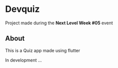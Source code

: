 # Devquiz

Project made during the __Next Level Week #05__ event

## About
This is a Quiz app made using flutter

In development ...